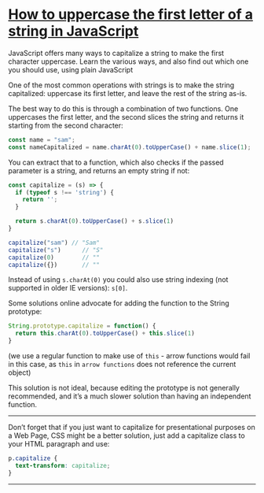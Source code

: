 # [How to uppercase the first letter of a string in JavaScript][Website]

JavaScript offers many ways to capitalize a string to make the first character uppercase. Learn the various ways, and also find out which one you should use, using plain JavaScript


One of the most common operations with strings is to make the string capitalized: uppercase its first letter, and leave the rest of the string as-is.


The best way to do this is through a combination of two functions. One uppercases the first letter, and the second slices the string and returns it starting from the second character:


```js
const name = "sam";
const nameCapitalized = name.charAt(0).toUpperCase() + name.slice(1);
```


You can extract that to a function, which also checks if the passed parameter is a string, and returns an empty string if not:


```js
const capitalize = (s) => {
  if (typeof s !== 'string') {
    return '';
  }

  return s.charAt(0).toUpperCase() + s.slice(1)
}

capitalize("sam") // "Sam"
capitalize("s")      // "S"
capitalize(0)        // ""
capitalize({})       // ""
```


Instead of using `s.charAt(0)` you could also use string indexing (not supported in older IE versions): `s[0]`.

Some solutions online advocate for adding the function to the String prototype:

```js
String.prototype.capitalize = function() {
  return this.charAt(0).toUpperCase() + this.slice(1)
}
```

(we use a regular function to make use of `this` - arrow functions would fail in this case, as `this` in `arrow functions` does not reference the current object)


This solution is not ideal, because editing the prototype is not generally recommended, and it’s a much slower solution than having an independent function.

---

Don’t forget that if you just want to capitalize for presentational purposes on a Web Page, CSS might be a better solution, just add a capitalize class to your HTML paragraph and use:

```CSS
p.capitalize {
  text-transform: capitalize;
}
```

---

<!-- Reference -->
[Website]:https://flaviocopes.com/how-to-uppercase-first-letter-javascript/
